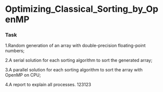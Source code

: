 # Optimizing_Classical_Sorting_by_OpenMP
### Task

1.Random generation of an array with double-precision floating-point numbers;

2.A serial solution for each sorting algorithm to sort the generated array;

3.A parallel solution for each sorting algorithm to sort the array with OpenMP on CPU;

4.A report to explain all processes.
123123
